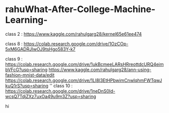 # rahuWhat-After-College-Machine-Learning-

class 2 : https://www.kaggle.com/rahulgarg28/kernel65e61ee474

class 8 :  https://colab.research.google.com/drive/1OzCOp-5xM6GADRJIwOJ9tsHgo583Y-k7

class 9 :  
https://colab.research.google.com/drive/1ukBcmeeLARsHRreottdcURQ4eimbVFcG?usp=sharing
https://www.kaggle.com/rahulgarg28/ann-using-fashion-mnist-data/edit
https://colab.research.google.com/drive/1LI8l3EtHPbwimCnwlqhmFWTqwJkuQ1rS?usp=sharing
''
class 10 : https://colab.research.google.com/drive/1neDnS0Id-wcsQ7TdjZXz7uxOa49u9m3Z?usp=sharing

hi

